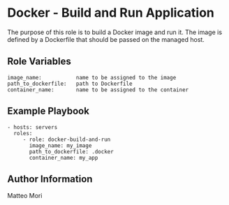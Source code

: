 Docker - Build and Run Application
=========

The purpose of this role is to build a Docker image and run it.
The image is defined by a Dockerfile that should be passed on the managed host.


Role Variables
--------------

```
image_name:           name to be assigned to the image
path_to_dockerfile:   path to Dockerfile
container_name:       name to be assigned to the container
```



Example Playbook
----------------


    - hosts: servers
      roles:
         - role: docker-build-and-run
           image_name: my_image
           path_to_dockerfile: .docker
           container_name: my_app


Author Information
------------------
Matteo Mori
